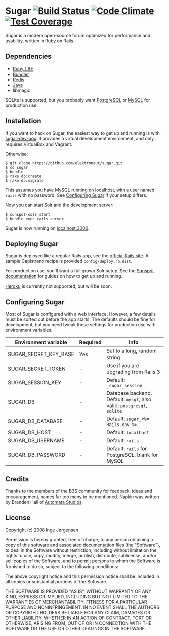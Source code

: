 # Sugar [![Build Status](https://travis-ci.org/elektronaut/sugar.svg?branch=master)](https://travis-ci.org/elektronaut/sugar) [![Code Climate](https://codeclimate.com/github/elektronaut/sugar/badges/gpa.svg)](https://codeclimate.com/github/elektronaut/sugar) [![Test Coverage](https://codeclimate.com/github/elektronaut/sugar/badges/coverage.svg)](https://codeclimate.com/github/elektronaut/sugar)

Sugar is a modern open-source forum optimized for performance and usability,
written in Ruby on Rails.

## Dependencies

* [Ruby 1.9+](https://www.ruby-lang.org/en/)
* [Bundler](http://bundler.io/)
* [Redis](http://redis.io/)
* [Java](http://www.java.com/en/download/index.jsp)
* libmagic

SQLite is supported, but you probably want
[PostgreSQL](http://www.postgresql.org/) or [MySQL](http://www.mysql.com/) for
production use.

## Installation

If you want to hack on Sugar, the easiest way to get up and running is with
[sugar-dev-box](https://github.com/elektronaut/sugar-dev-box). It provides a
virtual development environment, and only requires VirtualBox and Vagrant.

Otherwise:

    $ git clone https://github.com/elektronaut/sugar.git
    $ cd sugar
    $ bundle
    $ rake db:create
    $ rake db:migrate

This assumes you have MySQL running on localhost, with a user named `rails`
with no password. See [Configuring Sugar](#configuration) if your setup
differs.

Now you can start Solr and the development server:

    $ sunspot-solr start
    $ bundle exec rails server

Sugar is now running on [localhost:3000](http://localhost:3000/).

## Deploying Sugar

Sugar is deployed like a regular Rails app, see the
[official Rails site](http://rubyonrails.org/deploy). A sample Capistrano
recipe is provided `config/deploy.rb.dist`.

For production use, you'll want a full grown Solr setup. See the
[Sunspot documentation](https://github.com/sunspot/sunspot) for guides on how
to get up and running.

[Heroku](https://www.heroku.com/) is currently not supported, but will be
soon.

## <a id="configuration"></a> Configuring Sugar

Most of Sugar is configured with a web interface. However, a few details must
be sorted out before the app starts. The defaults should be fine for
development, but you need tweak these settings for production use with
environment variables.

Environment variable  | Required | Info
----------------------|----------|-----------------------------------------------------------------------
SUGAR_SECRET_KEY_BASE | Yes      | Set to a long, random string
SUGAR_SECRET_TOKEN    | -        | Use if you are upgrading from Rails 3
SUGAR_SESSION_KEY     | -        | Default: `_sugar_session`
SUGAR_DB              | -        | Database backend. Default: `mysql`, also valid: `postgresql`, `sqlite`
SUGAR_DB_DATABASE     | -        | Default: `sugar_<%= Rails.env %>`
SUGAR_DB_HOST         | -        | Default: `localhost`
SUGAR_DB_USERNAME     | -        | Default: `rails`
SUGAR_DB_PASSWORD     | -        | Default: `rails` for PostgreSQL, blank for MySQL

## Credits

Thanks to the members of the B3S community for feedback, ideas and
encouragement, names far too many to be mentioned. Napkin was written by
Branden Hall of [Automata Studios](http://automatastudios.com/).

## License

Copyright (c) 2008 Inge Jørgensen

Permission is hereby granted, free of charge, to any person obtaining a copy
of this software and associated documentation files (the "Software"), to deal
in the Software without restriction, including without limitation the rights
to use, copy, modify, merge, publish, distribute, sublicense, and/or sell
copies of the Software, and to permit persons to whom the Software is
furnished to do so, subject to the following conditions:

The above copyright notice and this permission notice shall be included in all
copies or substantial portions of the Software.

THE SOFTWARE IS PROVIDED "AS IS", WITHOUT WARRANTY OF ANY KIND, EXPRESS OR
IMPLIED, INCLUDING BUT NOT LIMITED TO THE WARRANTIES OF MERCHANTABILITY,
FITNESS FOR A PARTICULAR PURPOSE AND NONINFRINGEMENT. IN NO EVENT SHALL THE
AUTHORS OR COPYRIGHT HOLDERS BE LIABLE FOR ANY CLAIM, DAMAGES OR OTHER
LIABILITY, WHETHER IN AN ACTION OF CONTRACT, TORT OR OTHERWISE, ARISING FROM,
OUT OF OR IN CONNECTION WITH THE SOFTWARE OR THE USE OR OTHER DEALINGS IN THE
SOFTWARE.
